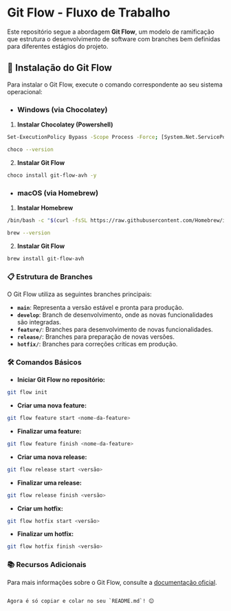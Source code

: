 # Git Flow - Fluxo de Trabalho

Este repositório segue a abordagem **Git Flow**, um modelo de ramificação que estrutura o desenvolvimento de software com branches bem definidas para diferentes estágios do projeto.

## 🔄 Instalação do Git Flow

Para instalar o Git Flow, execute o comando correspondente ao seu sistema operacional:

- ### **Windows (via Chocolatey)**

1. **Instalar Chocolatey (Powershell)**
```bash
Set-ExecutionPolicy Bypass -Scope Process -Force; [System.Net.ServicePointManager]::SecurityProtocol = [System.Net.ServicePointManager]::SecurityProtocol -bor 3072; iex ((New-Object System.Net.WebClient).DownloadString('https://community.chocolatey.org/install.ps1'))

choco --version
```
2. **Instalar Git Flow**
```bash
choco install git-flow-avh -y
```

- ### **macOS (via Homebrew)**

1. **Instalar Homebrew**
```bash
/bin/bash -c "$(curl -fsSL https://raw.githubusercontent.com/Homebrew/install/HEAD/install.sh)"

brew --version
```

2. **Instalar Git Flow**
```bash
brew install git-flow-avh
```

### 📋 Estrutura de Branches

O Git Flow utiliza as seguintes branches principais:

- **`main`**: Representa a versão estável e pronta para produção.
- **`develop`**: Branch de desenvolvimento, onde as novas funcionalidades são integradas.
- **`feature/`**: Branches para desenvolvimento de novas funcionalidades.
- **`release/`**: Branches para preparação de novas versões.
- **`hotfix/`**: Branches para correções críticas em produção.

### 🛠️ Comandos Básicos

- **Iniciar Git Flow no repositório:**

```bash
git flow init
```

- **Criar uma nova feature:**

```bash
git flow feature start <nome-da-feature>
```

- **Finalizar uma feature:**

```bash
git flow feature finish <nome-da-feature>
```

- **Criar uma nova release:**

```bash
git flow release start <versão>
```

- **Finalizar uma release:**

```bash
git flow release finish <versão>
```

- **Criar um hotfix:**

```bash
git flow hotfix start <versão>
```

- **Finalizar um hotfix:**

```bash
git flow hotfix finish <versão>
```

### 📚 Recursos Adicionais

Para mais informações sobre o Git Flow, consulte a [documentação oficial](https://github.com/nvie/gitflow).
```

Agora é só copiar e colar no seu `README.md`! 😊